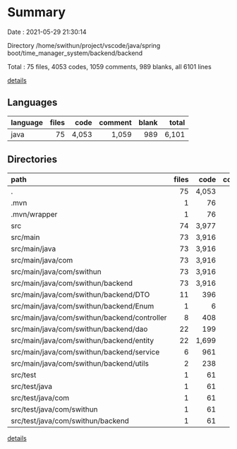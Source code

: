 # Summary

Date : 2021-05-29 21:30:14

Directory /home/swithun/project/vscode/java/spring boot/time_manager_system/backend/backend

Total : 75 files,  4053 codes, 1059 comments, 989 blanks, all 6101 lines

[details](details.md)

## Languages
| language | files | code | comment | blank | total |
| :--- | ---: | ---: | ---: | ---: | ---: |
| java | 75 | 4,053 | 1,059 | 989 | 6,101 |

## Directories
| path | files | code | comment | blank | total |
| :--- | ---: | ---: | ---: | ---: | ---: |
| . | 75 | 4,053 | 1,059 | 989 | 6,101 |
| .mvn | 1 | 76 | 31 | 11 | 118 |
| .mvn/wrapper | 1 | 76 | 31 | 11 | 118 |
| src | 74 | 3,977 | 1,028 | 978 | 5,983 |
| src/main | 73 | 3,916 | 1,019 | 963 | 5,898 |
| src/main/java | 73 | 3,916 | 1,019 | 963 | 5,898 |
| src/main/java/com | 73 | 3,916 | 1,019 | 963 | 5,898 |
| src/main/java/com/swithun | 73 | 3,916 | 1,019 | 963 | 5,898 |
| src/main/java/com/swithun/backend | 73 | 3,916 | 1,019 | 963 | 5,898 |
| src/main/java/com/swithun/backend/DTO | 11 | 396 | 135 | 38 | 569 |
| src/main/java/com/swithun/backend/Enum | 1 | 6 | 9 | 3 | 18 |
| src/main/java/com/swithun/backend/controller | 8 | 408 | 154 | 123 | 685 |
| src/main/java/com/swithun/backend/dao | 22 | 199 | 300 | 109 | 608 |
| src/main/java/com/swithun/backend/entity | 22 | 1,699 | 191 | 421 | 2,311 |
| src/main/java/com/swithun/backend/service | 6 | 961 | 201 | 221 | 1,383 |
| src/main/java/com/swithun/backend/utils | 2 | 238 | 29 | 43 | 310 |
| src/test | 1 | 61 | 9 | 15 | 85 |
| src/test/java | 1 | 61 | 9 | 15 | 85 |
| src/test/java/com | 1 | 61 | 9 | 15 | 85 |
| src/test/java/com/swithun | 1 | 61 | 9 | 15 | 85 |
| src/test/java/com/swithun/backend | 1 | 61 | 9 | 15 | 85 |

[details](details.md)